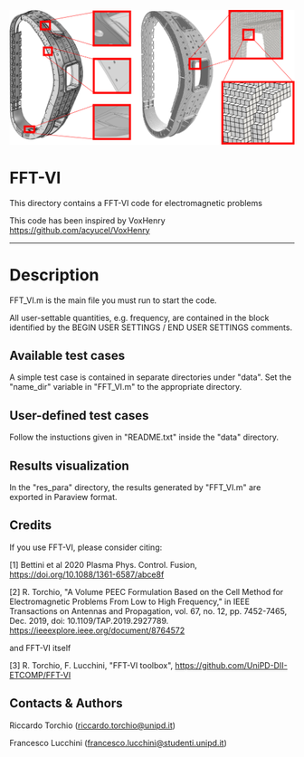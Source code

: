 <p align="center">
	<img src="image.png" width="600">
</p>

# FFT-VI 

This directory contains a FFT-VI code for electromagnetic problems

This code has been inspired by VoxHenry https://github.com/acyucel/VoxHenry

-------------------------------------------------------------------

# Description
 
FFT_VI.m is the main file you must run to start the code. 

All user-settable quantities, e.g. frequency, are contained in the block identified by the 
BEGIN USER SETTINGS / END USER SETTINGS comments.

Available test cases
--------------------
A simple test case is contained in separate directories under "data". 
Set the "name_dir" variable in "FFT_VI.m"  to the appropriate directory.

User-defined test cases
-----------------------
Follow the instuctions given in "README.txt" inside the "data" directory.

Results visualization
--------------------
In the "res_para" directory, the results generated by "FFT_VI.m" are exported in 
Paraview format. 

Credits
--------------------
If you use FFT-VI, please consider citing:

 [1] Bettini et al 2020 Plasma Phys. Control. Fusion, https://doi.org/10.1088/1361-6587/abce8f
 
 [2] R. Torchio, "A Volume PEEC Formulation Based on the Cell Method for Electromagnetic Problems From Low to High Frequency," in IEEE Transactions on Antennas and Propagation, vol. 67, no. 12, pp. 7452-7465, Dec. 2019, doi: 10.1109/TAP.2019.2927789. https://ieeexplore.ieee.org/document/8764572
 
and FFT-VI itself

 [3] R. Torchio, F. Lucchini, "FFT-VI toolbox", https://github.com/UniPD-DII-ETCOMP/FFT-VI   

Contacts & Authors
-----------------------
Riccardo Torchio (riccardo.torchio@unipd.it)

Francesco Lucchini (francesco.lucchini@studenti.unipd.it)
